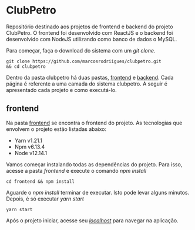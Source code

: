 # ClubPetro

Repositório destinado aos projetos de frontend e backend do projeto ClubPetro. O frontend foi desenvolvido com ReactJS e o backend foi desenvolvido com NodeJS utilizando como banco de dados o MySQL.

Para começar, faça o download do sistema com um _git clone_.
```
git clone https://github.com/marcosrodriigues/clubpetro.git
&& cd clubpetro
```
Dentro da pasta clubpetro há duas pastas, [frontend](https://github.com/marcosrodriigues/clubpetro/tree/master/frontend) e [backend](https://github.com/marcosrodriigues/clubpetro/tree/master/backend). Cada página é referente a uma camada do  sistema clubpetro.  A seguir é apresentado cada projeto e como executá-lo.

## frontend

Na pasta [frontend](https://github.com/marcosrodriigues/clubpetro/tree/master/frontend) se encontra o frontend do projeto. As tecnologias que envolvem o projeto estão listadas abaixo:
- Yarn v1.21.1
- Npm v6.13.4
- Node v12.14.1

Vamos começar instalando todas as dependências do projeto. Para isso, acesse a pasta _frontend_ e execute o comando _npm install_
 ```
cd frontend && npm install
```

Aguarde o _npm install_ terminar de executar. Isto pode levar alguns minutos. Depois, é só executar _yarn start_
```
yarn start
```
Após o projeto iniciar, acesse seu _[localhost](http://localhost::3000/)_ para navegar na aplicação.